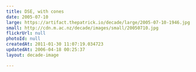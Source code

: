 ```yaml
---
title: DSE, with cones
date: 2005-07-10
large: https://artifact.thepatrick.io/decade/large/2005-07-10-1946.jpg
small: http://cdn.m.ac.nz/decade/images/small/20050710.jpg
flickrUrl: null
photoId: null
createdAt: 2011-01-30 11:07:19.034723
updatedAt: 2006-04-18 00:25:37
layout: decade-image

---
```



